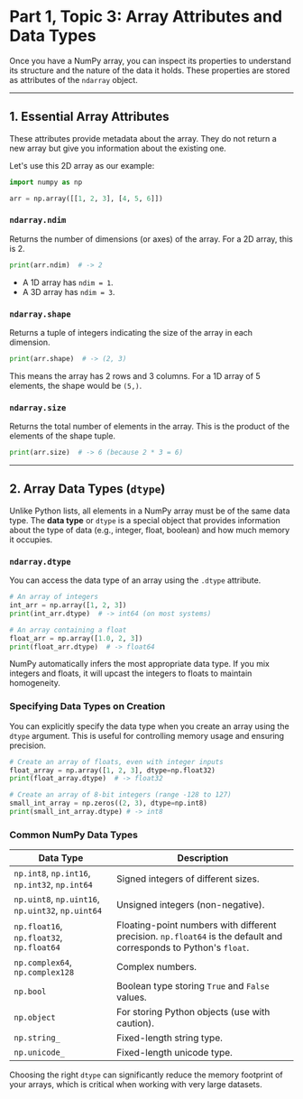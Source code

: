 # Part 1, Topic 3: Array Attributes and Data Types

Once you have a NumPy array, you can inspect its properties to understand its structure and the nature of the data it holds. These properties are stored as attributes of the `ndarray` object.

---

## 1. Essential Array Attributes

These attributes provide metadata about the array. They do not return a new array but give you information about the existing one.

Let's use this 2D array as our example:
```python
import numpy as np

arr = np.array([[1, 2, 3], [4, 5, 6]])
```

### `ndarray.ndim`
Returns the number of dimensions (or axes) of the array. For a 2D array, this is 2.

```python
print(arr.ndim)  # -> 2
```
- A 1D array has `ndim = 1`.
- A 3D array has `ndim = 3`.

### `ndarray.shape`
Returns a tuple of integers indicating the size of the array in each dimension.

```python
print(arr.shape)  # -> (2, 3)
```
This means the array has 2 rows and 3 columns. For a 1D array of 5 elements, the shape would be `(5,)`.

### `ndarray.size`
Returns the total number of elements in the array. This is the product of the elements of the shape tuple.

```python
print(arr.size)  # -> 6 (because 2 * 3 = 6)
```

---

## 2. Array Data Types (`dtype`)

Unlike Python lists, all elements in a NumPy array must be of the same data type. The **data type** or `dtype` is a special object that provides information about the type of data (e.g., integer, float, boolean) and how much memory it occupies.

### `ndarray.dtype`
You can access the data type of an array using the `.dtype` attribute.

```python
# An array of integers
int_arr = np.array([1, 2, 3])
print(int_arr.dtype)  # -> int64 (on most systems)

# An array containing a float
float_arr = np.array([1.0, 2, 3])
print(float_arr.dtype)  # -> float64
```
NumPy automatically infers the most appropriate data type. If you mix integers and floats, it will upcast the integers to floats to maintain homogeneity.

### Specifying Data Types on Creation
You can explicitly specify the data type when you create an array using the `dtype` argument. This is useful for controlling memory usage and ensuring precision.

```python
# Create an array of floats, even with integer inputs
float_array = np.array([1, 2, 3], dtype=np.float32)
print(float_array.dtype)  # -> float32

# Create an array of 8-bit integers (range -128 to 127)
small_int_array = np.zeros((2, 3), dtype=np.int8)
print(small_int_array.dtype) # -> int8
```

### Common NumPy Data Types

| Data Type        | Description                               |
| ---------------- | ----------------------------------------- |
| `np.int8`, `np.int16`, `np.int32`, `np.int64` | Signed integers of different sizes. |
| `np.uint8`, `np.uint16`, `np.uint32`, `np.uint64`| Unsigned integers (non-negative). |
| `np.float16`, `np.float32`, `np.float64` | Floating-point numbers with different precision. `np.float64` is the default and corresponds to Python's `float`. |
| `np.complex64`, `np.complex128` | Complex numbers. |
| `np.bool`        | Boolean type storing `True` and `False` values. |
| `np.object`      | For storing Python objects (use with caution). |
| `np.string_`     | Fixed-length string type. |
| `np.unicode_`    | Fixed-length unicode type. |

Choosing the right `dtype` can significantly reduce the memory footprint of your arrays, which is critical when working with very large datasets.
